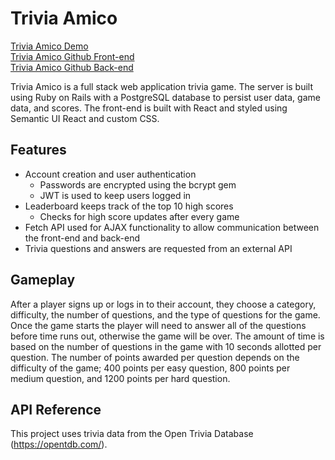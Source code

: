 # Trivia Amico

[Trivia Amico Demo](http://triviaamico.herokuapp.com/)<br>
[Trivia Amico Github Front-end](https://github.com/cmlavin/TriviaAmico)<br>
[Trivia Amico Github Back-end](https://github.com/cmlavin/TriviaAmicoAPI)<br>

Trivia Amico is a full stack web application trivia game. The server is built using Ruby on Rails with a PostgreSQL database to persist user data, game data, and scores.  The front-end is built with React and styled using Semantic UI React and custom CSS.

## Features

* Account creation and user authentication
  * Passwords are encrypted using the bcrypt gem
  * JWT is used to keep users logged in
* Leaderboard keeps track of the top 10 high scores
  * Checks for high score updates after every game
* Fetch API used for AJAX functionality to allow communication between the front-end and back-end
* Trivia questions and answers are requested from an external API

## Gameplay

After a player signs up or logs in to their account, they choose a category, difficulty, the number of questions, and the type of questions for the game.  Once the game starts the player will need to answer all of the questions before time runs out, otherwise the game will be over. The amount of time is based on the number of questions in the game with 10 seconds allotted per question.  The number of points awarded per question depends on the difficulty of the game; 400 points per easy question, 800 points per medium question, and 1200 points per hard question.

## API Reference

This project uses trivia data from the Open Trivia Database (https://opentdb.com/).
